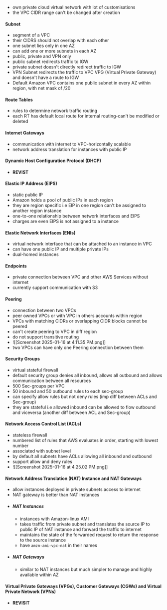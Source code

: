 * own private cloud virtual network with lot of customisations
* the VPC CIDR range can't be changed after creation
#### Subnet
* segment of a VPC
* their CIDRS should not overlap with each other
* one subnet lies only in one AZ
* can add one or more subnets in each AZ
* public, private and VPN only
* public subnet redirects traffic to IGW
* private subnet doesn't directly redirect traffic to IGW
* VPN Subnet redirects the traffic to VPC VPG (Virtual Private Gateway) and doesn't have a route to IGW
* Default Amazon VPC contains one public subnet in every AZ within region, with net mask of /20
#### Route Tables
* rules to determine network traffic routing
* each RT has default local route for internal routing-can't be modified or deleted
#### Internet Gateways
* communication with internet to VPC-horizontally scalable
* network address translation for instances with public IP
#### Dynamic Host Configuration Protocol (DHCP)
* #### REVIST
#### Elastic IP Address (EIPS)
* static public IP
* Amazon holds a pool of public IPs in each region
* they are region specific i.e EIP in one region can't be assigned to another region instance
* one-to-one relationship between network interfaces and EIPS
* charges are even EIPS is not assigned to a instance
#### Elastic Network Interfaces (ENIs)
* virtual network interface that can be attached to an instance in VPC
* can have one public IP and multiple private IPs
* dual-homed instances
#### Endpoints
* private connection between VPC and other AWS Services without internet
* currently support communication with S3
#### Peering
* connection between two VPCs
* peer owned VPCs or with VPC in others accounts within region
* VPCs with matching CIDRs or overlapping CIDR blocks cannot be peered
* can't create peering to VPC in diff region
* do not support transitive routing
* ![[Screenshot 2025-01-16 at 4.11.35 PM.png]]
* two VPCs can have only one Peering connection between them
#### Security Groups
* virtual stateful firewall
* default security group denies all inbound, allows all outbound and allows communication between all resources
* 500 Sec-groups per VPC
* 50 inbound and 50 outbound rules to each sec-group
* can specify allow rules but not deny rules (imp diff between ACLs and Sec-group)
* they are stateful i.e allowed inbound can be allowed to flow outbound and viceversa (another diff between ACL and Sec-group)
#### Network Access Control List (ACLs)
* stateless firewall
* numbered list of rules that AWS evaluates in order, starting with lowest number
* associated with subnet level
* by default all subnets have ACLs allowing all inbound and outbound
* support allow and deny rules
* ![[Screenshot 2025-01-16 at 4.25.02 PM.png]]
#### Network Address Translation (NAT) Instance and NAT Gateways
* allow instances deployed in private subnets access to internet
* NAT gateway is better than NAT instances
* ##### NAT Instances
	* instances with Amazon-linux AMI
	* takes traffic from private subnet and translates the source IP to public IP of NAT instance and forward the traffic to internet
	* maintains the state of the forwarded request to return the response to the source instance
	* have `amzn-ami-vpc-nat` in their names
* ##### NAT Gateways
	* similar to NAT instances but much simpler to manage and highly available within AZ
#### Virtual Private Gateways (VPGs), Customer Gateways (CGWs) and Virtual Private Network (VPNs)
* #### REVISIT
